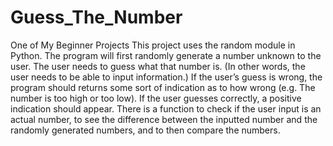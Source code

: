 # Guess_The_Number
One of My Beginner Projects
 This project uses the random module in Python. The program will first randomly generate a number unknown to the user. The user needs to guess what that number is. (In other words, the user needs to be able to input information.) If the user’s guess is wrong, the program should returns some sort of indication as to how wrong (e.g. The number is too high or too low). If the user guesses correctly, a positive indication should appear. There is a function to check if the user input is an actual number, to see the difference between the inputted number and the randomly generated numbers, and to then compare the numbers.
